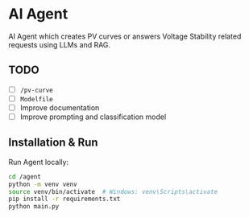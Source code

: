 # AI Agent
AI Agent which creates PV curves or answers Voltage Stability related requests using LLMs and RAG.

## TODO
- [ ] `/pv-curve`
- [ ] `Modelfile`
- [ ] Improve documentation
- [ ] Improve prompting and classification model

## Installation & Run
Run Agent locally:

```bash
cd /agent
python -m venv venv
source venv/bin/activate  # Windows: venv\Scripts\activate
pip install -r requirements.txt
python main.py
```